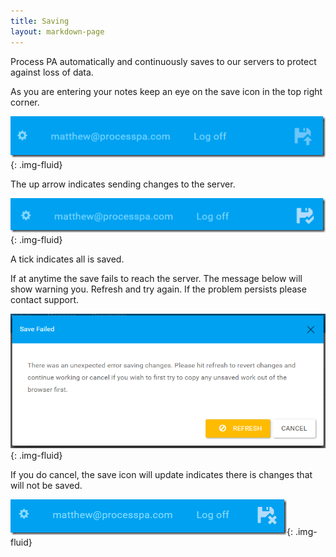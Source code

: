 ```yaml
---
title: Saving
layout: markdown-page
---
```


Process PA automatically and continuously saves to our servers to protect against loss of data.

As you are entering your notes keep an eye on the save icon in the top right corner.

![](/content/pages/help/save1.png){: .img-fluid}

The up arrow indicates sending changes to the server.

![](/content/pages/help/save2.png){: .img-fluid}

A tick indicates all is saved.

If at anytime the save fails to reach the server. The message below will show warning you. Refresh and try again. If the problem persists please contact support.

![](/content/pages/help/save3.png){: .img-fluid}

If you do cancel, the save icon will update indicates there is changes that will not be saved.

![](/content/pages/help/save4.png){: .img-fluid}